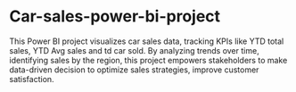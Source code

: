 # Car-sales-power-bi-project
This Power BI project visualizes car sales data, tracking KPIs like YTD total sales, YTD Avg sales and td car sold. By analyzing trends over time, identifying sales by the region, this project empowers stakeholders to make data-driven decision to optimize sales strategies, improve customer satisfaction.
